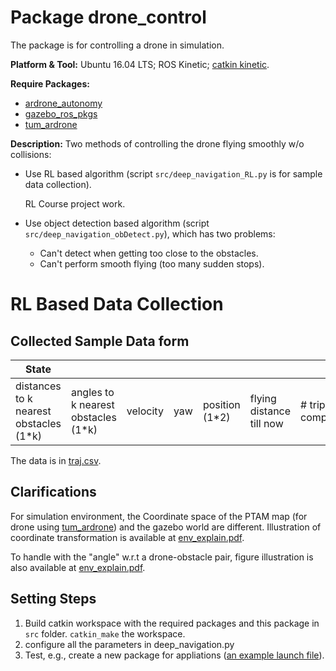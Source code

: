 # Package drone_control
The package is for controlling a drone in simulation. 

**Platform & Tool:** Ubuntu 16.04 LTS; ROS Kinetic; [catkin kinetic](http://wiki.ros.org/catkin).

**Require Packages:**

* [ardrone_autonomy](https://github.com/AutonomyLab/ardrone_autonomy)
* [gazebo_ros_pkgs](https://github.com/ros-simulation/gazebo_ros_pkgs/tree/hydro-devel)
* [tum_ardrone](https://github.com/tum-vision/tum_ardrone)

**Description:** Two methods of controlling the drone flying smoothly w/o collisions:

* Use RL based algorithm (script `src/deep_navigation_RL.py` is for sample data collection).

    RL Course project work.

* Use object detection based algorithm (script `src/deep_navigation_obDetect.py`), which has two problems:
   
   * Can't detect when getting too close to the obstacles.
   * Can't perform smooth flying (too many sudden stops).




# RL Based Data Collection
## Collected Sample Data form
| State                                                  |                                                   |          |     |                              |                          |                    | Action | Reward  |
|--------------------------------------------------------|---------------------------------------------------|----------|-----|------------------------------|--------------------------|--------------------|--------|---------|
| distances to k nearest obstacles (1*k) | angles to k nearest obstacles (1*k) | velocity | yaw | position (1*2) | flying distance till now | \# trips completed | ac     | R_{t+1} |

The data is in [traj.csv](./assets/traj.csv).

## Clarifications
For simulation environment, the Coordinate space of the PTAM map (for drone using [tum_ardrone](https://github.com/tum-vision/tum_ardrone)) and the gazebo world are different. Illustration of coordinate transformation is available at [env_explain.pdf](./assets/env_explain.pdf).

To handle with the "angle" w.r.t a drone-obstacle pair, figure illustration is also available at [env_explain.pdf](./assets/env_explain.pdf).

## Setting Steps
1. Build catkin workspace with the required packages and this package in `src` folder. `catkin_make` the workspace.
2. configure all the parameters in deep_navigation.py
3. Test, e.g., create a new package for appliations ([an example launch file](./assets/RL_col_data_sim.launch)).